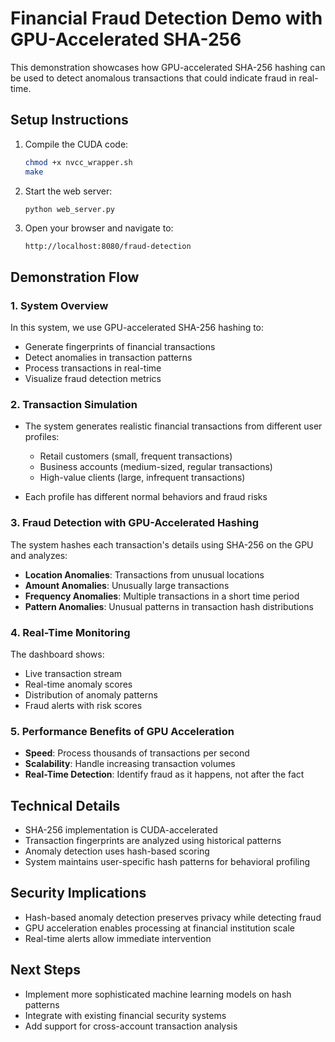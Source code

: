 
# Financial Fraud Detection Demo with GPU-Accelerated SHA-256

This demonstration showcases how GPU-accelerated SHA-256 hashing can be used to detect anomalous transactions that could indicate fraud in real-time.

## Setup Instructions

1. Compile the CUDA code:
   ```bash
   chmod +x nvcc_wrapper.sh
   make
   ```

2. Start the web server:
   ```bash
   python web_server.py
   ```

3. Open your browser and navigate to:
   ```
   http://localhost:8080/fraud-detection
   ```

## Demonstration Flow

### 1. System Overview

In this system, we use GPU-accelerated SHA-256 hashing to:

- Generate fingerprints of financial transactions
- Detect anomalies in transaction patterns
- Process transactions in real-time 
- Visualize fraud detection metrics

### 2. Transaction Simulation

- The system generates realistic financial transactions from different user profiles:
  - Retail customers (small, frequent transactions)
  - Business accounts (medium-sized, regular transactions)
  - High-value clients (large, infrequent transactions)

- Each profile has different normal behaviors and fraud risks

### 3. Fraud Detection with GPU-Accelerated Hashing

The system hashes each transaction's details using SHA-256 on the GPU and analyzes:

- **Location Anomalies**: Transactions from unusual locations
- **Amount Anomalies**: Unusually large transactions
- **Frequency Anomalies**: Multiple transactions in a short time period
- **Pattern Anomalies**: Unusual patterns in transaction hash distributions

### 4. Real-Time Monitoring

The dashboard shows:
- Live transaction stream
- Real-time anomaly scores
- Distribution of anomaly patterns
- Fraud alerts with risk scores

### 5. Performance Benefits of GPU Acceleration

- **Speed**: Process thousands of transactions per second
- **Scalability**: Handle increasing transaction volumes
- **Real-Time Detection**: Identify fraud as it happens, not after the fact

## Technical Details

- SHA-256 implementation is CUDA-accelerated
- Transaction fingerprints are analyzed using historical patterns
- Anomaly detection uses hash-based scoring
- System maintains user-specific hash patterns for behavioral profiling

## Security Implications

- Hash-based anomaly detection preserves privacy while detecting fraud
- GPU acceleration enables processing at financial institution scale
- Real-time alerts allow immediate intervention

## Next Steps

- Implement more sophisticated machine learning models on hash patterns
- Integrate with existing financial security systems
- Add support for cross-account transaction analysis
